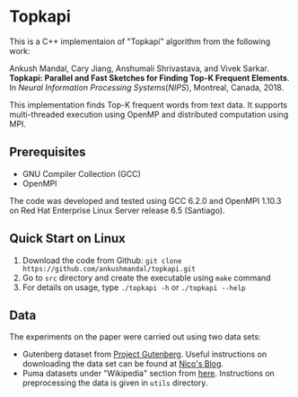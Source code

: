 # Topkapi
This is a C++ implementaion of "Topkapi" algorithm from the following work:

Ankush Mandal, Cary Jiang, Anshumali Shrivastava, and Vivek Sarkar. **Topkapi: Parallel and Fast Sketches for Finding Top-K Frequent Elements**. In *Neural Information Processing Systems*(*NIPS*), Montreal, Canada, 2018.

This implementation finds Top-K frequent words from text data. It supports multi-threaded execution using OpenMP and distributed computation using MPI.

## Prerequisites
- GNU Compiler Collection (GCC)
- OpenMPI
<a/>
The code was developed and tested using GCC 6.2.0 and OpenMPI 1.10.3 on Red Hat Enterprise Linux Server release 6.5 (Santiago).

## Quick Start on Linux
1. Download the code from Github: `git clone https://github.com/ankushmandal/topkapi.git`
2. Go to `src` directory and create the executable using `make` command
3. For details on usage, type `./topkapi -h` or `./topkapi --help`

## Data
The experiments on the paper were carried out using two data sets:
- Gutenberg dataset from [Project Gutenberg](https://www.gutenberg.org/). Useful instructions on downloading the data set can be found at [Nico's Blog](http://blog.ditullio.fr/2015/10/31/mini-cluster-part-iv-word-count-benchmark/).
- Puma datasets under "Wikipedia" section from [here](https://engineering.purdue.edu/~puma/datasets.htm).
<a/></a>
Instructions on preprocessing the data is given in `utils` directory.
